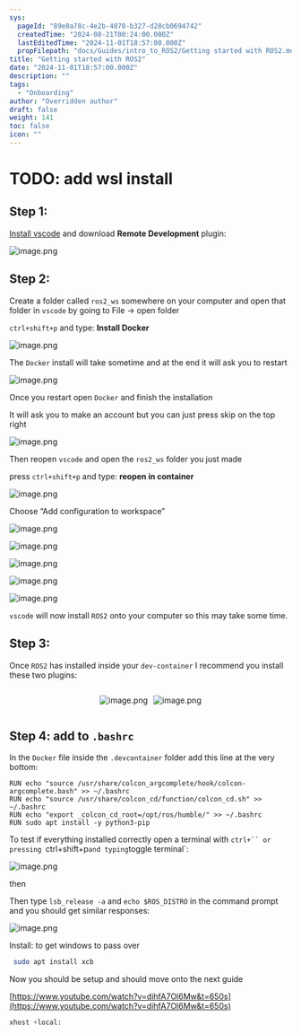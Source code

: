 ```yaml
---
sys:
  pageId: "89e0a78c-4e2b-4070-b327-d28cb0694742"
  createdTime: "2024-08-21T00:24:00.000Z"
  lastEditedTime: "2024-11-01T18:57:00.000Z"
  propFilepath: "docs/Guides/intro_to_ROS2/Getting started with ROS2.md"
title: "Getting started with ROS2"
date: "2024-11-01T18:57:00.000Z"
description: ""
tags:
  - "Onboarding"
author: "Overridden author"
draft: false
weight: 141
toc: false
icon: ""
---
```


# TODO: add wsl install

## Step 1:

[Install vscode](https://code.visualstudio.com/download) and download **Remote Development** plugin:

![image.png](https://prod-files-secure.s3.us-west-2.amazonaws.com/d518164a-d88e-44d1-a4ee-3adb3bd8bce0/efb52993-1881-4a40-b95e-6f020334f022/image.png?X-Amz-Algorithm=AWS4-HMAC-SHA256&X-Amz-Content-Sha256=UNSIGNED-PAYLOAD&X-Amz-Credential=ASIAZI2LB466RQ2IIIYH%2F20250302%2Fus-west-2%2Fs3%2Faws4_request&X-Amz-Date=20250302T121210Z&X-Amz-Expires=3600&X-Amz-Security-Token=IQoJb3JpZ2luX2VjEIP%2F%2F%2F%2F%2F%2F%2F%2F%2F%2FwEaCXVzLXdlc3QtMiJGMEQCIFHMw6TkGuBZZoCMTS1k7WrusoWsjRuyMMWC0NneTA3DAiACecTMF93sZr4wxJBgChbpYoFkmoUtQ4JNogSMTQvIqiqIBAi8%2F%2F%2F%2F%2F%2F%2F%2F%2F%2F8BEAAaDDYzNzQyMzE4MzgwNSIMb5d0vYeh2dNE37uwKtwDp3NkOJlvtE9xoePQUFiBjsc1rjvOtmJujG56Kmlb7U4cltZAG%2FYIsFqn8Ns5nyzTOO5sPsuwy3N8CSYodvxrndrN9w%2FBPZw%2FtTquLE%2BItyjIa74v66eVfFF67BV1njfahW5SKHzMuWBXssbeqvdOmxwB5emCjVeyyEPyNMZgAQcWFFUpyb8UgyeBI7tPh0%2FY85PIJz5cG6vRyVVK0qHwNSE8U5V%2FEcmrUeETGT2X9KEtmfPjsdy%2BQkNfgKsaQRF%2FzdGFhYmScU8K2Q51my6kCMxGd2uD2N6sLQDXX9tnvz%2BwQFIDO3RNMvwxWA1LbpBMAUX73rHl3AKN9mUsvWeu76t4maY%2Bu9fiZrQ9ViuEoA42dBtqCH4JDcyFS%2FhHjbnacnDYuwrT7HRDfhX0bsB%2BoH%2BVt54oBgRpbSpT%2Bg%2Ba13VV2yXJX5EqvNI%2BQOJ9aCAk9NaybOFDUgPc6BKFj89qp0eNALofznyOLzVB1VXdZAoXQE0toeKJ31tAa3lIvV2IagPPjOS%2FWfwfhKQBsPQeBGVbf8%2BxhzZGiNY0IWU8JIfn%2BON4ZKO3uFYDzgT95z4dWyxJipBG8KjQEWBpUpuOdcvKNp9zcRoALQneWd7MWOSmv%2BbY%2BlgGaW2DS9ow6%2FqQvgY6pgEHtlvUVuBu3r9UYy%2BQ4HyHYIZTz9qta0U0dxOpSA3bFeKKtGBkYYruNRdy2ogn%2BDyEx3uGACAkCn7ZVW6wh6gOy3YS%2BPJbJM%2BiY3UWTMjbWcjR7CIByR1%2FRiUWbEHPG3bMFWhxYdQGPF9xAEghxbpyMbfiA8LKfQVDI8T3IY00EfXzg2x5wsO%2BceFioHIUOxqtCN7BocSAfAYr%2FKaPqW8cEY1RYi7N&X-Amz-Signature=4dc5cde388449f2f9572d216f34da3f0807b2e74136ba07d80ef5d611b405f8b&X-Amz-SignedHeaders=host&x-id=GetObject)

## Step 2:

Create a folder called `ros2_ws` somewhere on your computer and open that folder in `vscode` by going to File → open folder 

`ctrl+shift+p` and type: **Install Docker**

![image.png](https://prod-files-secure.s3.us-west-2.amazonaws.com/d518164a-d88e-44d1-a4ee-3adb3bd8bce0/2269dc0e-1cd5-47ff-bceb-c04ad9b2eab0/image.png?X-Amz-Algorithm=AWS4-HMAC-SHA256&X-Amz-Content-Sha256=UNSIGNED-PAYLOAD&X-Amz-Credential=ASIAZI2LB466RQ2IIIYH%2F20250302%2Fus-west-2%2Fs3%2Faws4_request&X-Amz-Date=20250302T121210Z&X-Amz-Expires=3600&X-Amz-Security-Token=IQoJb3JpZ2luX2VjEIP%2F%2F%2F%2F%2F%2F%2F%2F%2F%2FwEaCXVzLXdlc3QtMiJGMEQCIFHMw6TkGuBZZoCMTS1k7WrusoWsjRuyMMWC0NneTA3DAiACecTMF93sZr4wxJBgChbpYoFkmoUtQ4JNogSMTQvIqiqIBAi8%2F%2F%2F%2F%2F%2F%2F%2F%2F%2F8BEAAaDDYzNzQyMzE4MzgwNSIMb5d0vYeh2dNE37uwKtwDp3NkOJlvtE9xoePQUFiBjsc1rjvOtmJujG56Kmlb7U4cltZAG%2FYIsFqn8Ns5nyzTOO5sPsuwy3N8CSYodvxrndrN9w%2FBPZw%2FtTquLE%2BItyjIa74v66eVfFF67BV1njfahW5SKHzMuWBXssbeqvdOmxwB5emCjVeyyEPyNMZgAQcWFFUpyb8UgyeBI7tPh0%2FY85PIJz5cG6vRyVVK0qHwNSE8U5V%2FEcmrUeETGT2X9KEtmfPjsdy%2BQkNfgKsaQRF%2FzdGFhYmScU8K2Q51my6kCMxGd2uD2N6sLQDXX9tnvz%2BwQFIDO3RNMvwxWA1LbpBMAUX73rHl3AKN9mUsvWeu76t4maY%2Bu9fiZrQ9ViuEoA42dBtqCH4JDcyFS%2FhHjbnacnDYuwrT7HRDfhX0bsB%2BoH%2BVt54oBgRpbSpT%2Bg%2Ba13VV2yXJX5EqvNI%2BQOJ9aCAk9NaybOFDUgPc6BKFj89qp0eNALofznyOLzVB1VXdZAoXQE0toeKJ31tAa3lIvV2IagPPjOS%2FWfwfhKQBsPQeBGVbf8%2BxhzZGiNY0IWU8JIfn%2BON4ZKO3uFYDzgT95z4dWyxJipBG8KjQEWBpUpuOdcvKNp9zcRoALQneWd7MWOSmv%2BbY%2BlgGaW2DS9ow6%2FqQvgY6pgEHtlvUVuBu3r9UYy%2BQ4HyHYIZTz9qta0U0dxOpSA3bFeKKtGBkYYruNRdy2ogn%2BDyEx3uGACAkCn7ZVW6wh6gOy3YS%2BPJbJM%2BiY3UWTMjbWcjR7CIByR1%2FRiUWbEHPG3bMFWhxYdQGPF9xAEghxbpyMbfiA8LKfQVDI8T3IY00EfXzg2x5wsO%2BceFioHIUOxqtCN7BocSAfAYr%2FKaPqW8cEY1RYi7N&X-Amz-Signature=c1a7f7d5d42484707bff0003c306ca31a4f9cc344df9a055a996a59dcf489f07&X-Amz-SignedHeaders=host&x-id=GetObject)

The `Docker` install will take sometime and at the end it will ask you to restart

![image.png](https://prod-files-secure.s3.us-west-2.amazonaws.com/d518164a-d88e-44d1-a4ee-3adb3bd8bce0/ed233f78-be33-4b1f-b89c-9c346c0e961e/image.png?X-Amz-Algorithm=AWS4-HMAC-SHA256&X-Amz-Content-Sha256=UNSIGNED-PAYLOAD&X-Amz-Credential=ASIAZI2LB466RQ2IIIYH%2F20250302%2Fus-west-2%2Fs3%2Faws4_request&X-Amz-Date=20250302T121210Z&X-Amz-Expires=3600&X-Amz-Security-Token=IQoJb3JpZ2luX2VjEIP%2F%2F%2F%2F%2F%2F%2F%2F%2F%2FwEaCXVzLXdlc3QtMiJGMEQCIFHMw6TkGuBZZoCMTS1k7WrusoWsjRuyMMWC0NneTA3DAiACecTMF93sZr4wxJBgChbpYoFkmoUtQ4JNogSMTQvIqiqIBAi8%2F%2F%2F%2F%2F%2F%2F%2F%2F%2F8BEAAaDDYzNzQyMzE4MzgwNSIMb5d0vYeh2dNE37uwKtwDp3NkOJlvtE9xoePQUFiBjsc1rjvOtmJujG56Kmlb7U4cltZAG%2FYIsFqn8Ns5nyzTOO5sPsuwy3N8CSYodvxrndrN9w%2FBPZw%2FtTquLE%2BItyjIa74v66eVfFF67BV1njfahW5SKHzMuWBXssbeqvdOmxwB5emCjVeyyEPyNMZgAQcWFFUpyb8UgyeBI7tPh0%2FY85PIJz5cG6vRyVVK0qHwNSE8U5V%2FEcmrUeETGT2X9KEtmfPjsdy%2BQkNfgKsaQRF%2FzdGFhYmScU8K2Q51my6kCMxGd2uD2N6sLQDXX9tnvz%2BwQFIDO3RNMvwxWA1LbpBMAUX73rHl3AKN9mUsvWeu76t4maY%2Bu9fiZrQ9ViuEoA42dBtqCH4JDcyFS%2FhHjbnacnDYuwrT7HRDfhX0bsB%2BoH%2BVt54oBgRpbSpT%2Bg%2Ba13VV2yXJX5EqvNI%2BQOJ9aCAk9NaybOFDUgPc6BKFj89qp0eNALofznyOLzVB1VXdZAoXQE0toeKJ31tAa3lIvV2IagPPjOS%2FWfwfhKQBsPQeBGVbf8%2BxhzZGiNY0IWU8JIfn%2BON4ZKO3uFYDzgT95z4dWyxJipBG8KjQEWBpUpuOdcvKNp9zcRoALQneWd7MWOSmv%2BbY%2BlgGaW2DS9ow6%2FqQvgY6pgEHtlvUVuBu3r9UYy%2BQ4HyHYIZTz9qta0U0dxOpSA3bFeKKtGBkYYruNRdy2ogn%2BDyEx3uGACAkCn7ZVW6wh6gOy3YS%2BPJbJM%2BiY3UWTMjbWcjR7CIByR1%2FRiUWbEHPG3bMFWhxYdQGPF9xAEghxbpyMbfiA8LKfQVDI8T3IY00EfXzg2x5wsO%2BceFioHIUOxqtCN7BocSAfAYr%2FKaPqW8cEY1RYi7N&X-Amz-Signature=b4d884669ab78f0b386b09b2737e6628c66fb8138b994cb1218fd8af7ce248dd&X-Amz-SignedHeaders=host&x-id=GetObject)

Once you restart open `Docker` and finish the installation

It will ask you to make an account but you can just press skip on the top right

![image.png](https://prod-files-secure.s3.us-west-2.amazonaws.com/d518164a-d88e-44d1-a4ee-3adb3bd8bce0/21010ad9-1659-4fd9-9f59-9932a09b2a3d/image.png?X-Amz-Algorithm=AWS4-HMAC-SHA256&X-Amz-Content-Sha256=UNSIGNED-PAYLOAD&X-Amz-Credential=ASIAZI2LB466RQ2IIIYH%2F20250302%2Fus-west-2%2Fs3%2Faws4_request&X-Amz-Date=20250302T121210Z&X-Amz-Expires=3600&X-Amz-Security-Token=IQoJb3JpZ2luX2VjEIP%2F%2F%2F%2F%2F%2F%2F%2F%2F%2FwEaCXVzLXdlc3QtMiJGMEQCIFHMw6TkGuBZZoCMTS1k7WrusoWsjRuyMMWC0NneTA3DAiACecTMF93sZr4wxJBgChbpYoFkmoUtQ4JNogSMTQvIqiqIBAi8%2F%2F%2F%2F%2F%2F%2F%2F%2F%2F8BEAAaDDYzNzQyMzE4MzgwNSIMb5d0vYeh2dNE37uwKtwDp3NkOJlvtE9xoePQUFiBjsc1rjvOtmJujG56Kmlb7U4cltZAG%2FYIsFqn8Ns5nyzTOO5sPsuwy3N8CSYodvxrndrN9w%2FBPZw%2FtTquLE%2BItyjIa74v66eVfFF67BV1njfahW5SKHzMuWBXssbeqvdOmxwB5emCjVeyyEPyNMZgAQcWFFUpyb8UgyeBI7tPh0%2FY85PIJz5cG6vRyVVK0qHwNSE8U5V%2FEcmrUeETGT2X9KEtmfPjsdy%2BQkNfgKsaQRF%2FzdGFhYmScU8K2Q51my6kCMxGd2uD2N6sLQDXX9tnvz%2BwQFIDO3RNMvwxWA1LbpBMAUX73rHl3AKN9mUsvWeu76t4maY%2Bu9fiZrQ9ViuEoA42dBtqCH4JDcyFS%2FhHjbnacnDYuwrT7HRDfhX0bsB%2BoH%2BVt54oBgRpbSpT%2Bg%2Ba13VV2yXJX5EqvNI%2BQOJ9aCAk9NaybOFDUgPc6BKFj89qp0eNALofznyOLzVB1VXdZAoXQE0toeKJ31tAa3lIvV2IagPPjOS%2FWfwfhKQBsPQeBGVbf8%2BxhzZGiNY0IWU8JIfn%2BON4ZKO3uFYDzgT95z4dWyxJipBG8KjQEWBpUpuOdcvKNp9zcRoALQneWd7MWOSmv%2BbY%2BlgGaW2DS9ow6%2FqQvgY6pgEHtlvUVuBu3r9UYy%2BQ4HyHYIZTz9qta0U0dxOpSA3bFeKKtGBkYYruNRdy2ogn%2BDyEx3uGACAkCn7ZVW6wh6gOy3YS%2BPJbJM%2BiY3UWTMjbWcjR7CIByR1%2FRiUWbEHPG3bMFWhxYdQGPF9xAEghxbpyMbfiA8LKfQVDI8T3IY00EfXzg2x5wsO%2BceFioHIUOxqtCN7BocSAfAYr%2FKaPqW8cEY1RYi7N&X-Amz-Signature=b9db4ba6ec0ee08322b34a3601f144271d57697d4b7fd3b5c4365b4d2adc530b&X-Amz-SignedHeaders=host&x-id=GetObject)

Then reopen `vscode` and open the `ros2_ws` folder you just made

press `ctrl+shift+p` and type: **reopen in container**

![image.png](https://prod-files-secure.s3.us-west-2.amazonaws.com/d518164a-d88e-44d1-a4ee-3adb3bd8bce0/4e93b8c2-41ad-488c-8095-c74205196118/image.png?X-Amz-Algorithm=AWS4-HMAC-SHA256&X-Amz-Content-Sha256=UNSIGNED-PAYLOAD&X-Amz-Credential=ASIAZI2LB466RQ2IIIYH%2F20250302%2Fus-west-2%2Fs3%2Faws4_request&X-Amz-Date=20250302T121210Z&X-Amz-Expires=3600&X-Amz-Security-Token=IQoJb3JpZ2luX2VjEIP%2F%2F%2F%2F%2F%2F%2F%2F%2F%2FwEaCXVzLXdlc3QtMiJGMEQCIFHMw6TkGuBZZoCMTS1k7WrusoWsjRuyMMWC0NneTA3DAiACecTMF93sZr4wxJBgChbpYoFkmoUtQ4JNogSMTQvIqiqIBAi8%2F%2F%2F%2F%2F%2F%2F%2F%2F%2F8BEAAaDDYzNzQyMzE4MzgwNSIMb5d0vYeh2dNE37uwKtwDp3NkOJlvtE9xoePQUFiBjsc1rjvOtmJujG56Kmlb7U4cltZAG%2FYIsFqn8Ns5nyzTOO5sPsuwy3N8CSYodvxrndrN9w%2FBPZw%2FtTquLE%2BItyjIa74v66eVfFF67BV1njfahW5SKHzMuWBXssbeqvdOmxwB5emCjVeyyEPyNMZgAQcWFFUpyb8UgyeBI7tPh0%2FY85PIJz5cG6vRyVVK0qHwNSE8U5V%2FEcmrUeETGT2X9KEtmfPjsdy%2BQkNfgKsaQRF%2FzdGFhYmScU8K2Q51my6kCMxGd2uD2N6sLQDXX9tnvz%2BwQFIDO3RNMvwxWA1LbpBMAUX73rHl3AKN9mUsvWeu76t4maY%2Bu9fiZrQ9ViuEoA42dBtqCH4JDcyFS%2FhHjbnacnDYuwrT7HRDfhX0bsB%2BoH%2BVt54oBgRpbSpT%2Bg%2Ba13VV2yXJX5EqvNI%2BQOJ9aCAk9NaybOFDUgPc6BKFj89qp0eNALofznyOLzVB1VXdZAoXQE0toeKJ31tAa3lIvV2IagPPjOS%2FWfwfhKQBsPQeBGVbf8%2BxhzZGiNY0IWU8JIfn%2BON4ZKO3uFYDzgT95z4dWyxJipBG8KjQEWBpUpuOdcvKNp9zcRoALQneWd7MWOSmv%2BbY%2BlgGaW2DS9ow6%2FqQvgY6pgEHtlvUVuBu3r9UYy%2BQ4HyHYIZTz9qta0U0dxOpSA3bFeKKtGBkYYruNRdy2ogn%2BDyEx3uGACAkCn7ZVW6wh6gOy3YS%2BPJbJM%2BiY3UWTMjbWcjR7CIByR1%2FRiUWbEHPG3bMFWhxYdQGPF9xAEghxbpyMbfiA8LKfQVDI8T3IY00EfXzg2x5wsO%2BceFioHIUOxqtCN7BocSAfAYr%2FKaPqW8cEY1RYi7N&X-Amz-Signature=3d1714de7d9af8c185fa5ed0163d1a28878fadad732a5ae15c5903e3f77e5424&X-Amz-SignedHeaders=host&x-id=GetObject)

Choose “Add configuration to workspace”

![image.png](https://prod-files-secure.s3.us-west-2.amazonaws.com/d518164a-d88e-44d1-a4ee-3adb3bd8bce0/9560b282-5060-4989-ba37-97e7b2c22476/image.png?X-Amz-Algorithm=AWS4-HMAC-SHA256&X-Amz-Content-Sha256=UNSIGNED-PAYLOAD&X-Amz-Credential=ASIAZI2LB466RQ2IIIYH%2F20250302%2Fus-west-2%2Fs3%2Faws4_request&X-Amz-Date=20250302T121210Z&X-Amz-Expires=3600&X-Amz-Security-Token=IQoJb3JpZ2luX2VjEIP%2F%2F%2F%2F%2F%2F%2F%2F%2F%2FwEaCXVzLXdlc3QtMiJGMEQCIFHMw6TkGuBZZoCMTS1k7WrusoWsjRuyMMWC0NneTA3DAiACecTMF93sZr4wxJBgChbpYoFkmoUtQ4JNogSMTQvIqiqIBAi8%2F%2F%2F%2F%2F%2F%2F%2F%2F%2F8BEAAaDDYzNzQyMzE4MzgwNSIMb5d0vYeh2dNE37uwKtwDp3NkOJlvtE9xoePQUFiBjsc1rjvOtmJujG56Kmlb7U4cltZAG%2FYIsFqn8Ns5nyzTOO5sPsuwy3N8CSYodvxrndrN9w%2FBPZw%2FtTquLE%2BItyjIa74v66eVfFF67BV1njfahW5SKHzMuWBXssbeqvdOmxwB5emCjVeyyEPyNMZgAQcWFFUpyb8UgyeBI7tPh0%2FY85PIJz5cG6vRyVVK0qHwNSE8U5V%2FEcmrUeETGT2X9KEtmfPjsdy%2BQkNfgKsaQRF%2FzdGFhYmScU8K2Q51my6kCMxGd2uD2N6sLQDXX9tnvz%2BwQFIDO3RNMvwxWA1LbpBMAUX73rHl3AKN9mUsvWeu76t4maY%2Bu9fiZrQ9ViuEoA42dBtqCH4JDcyFS%2FhHjbnacnDYuwrT7HRDfhX0bsB%2BoH%2BVt54oBgRpbSpT%2Bg%2Ba13VV2yXJX5EqvNI%2BQOJ9aCAk9NaybOFDUgPc6BKFj89qp0eNALofznyOLzVB1VXdZAoXQE0toeKJ31tAa3lIvV2IagPPjOS%2FWfwfhKQBsPQeBGVbf8%2BxhzZGiNY0IWU8JIfn%2BON4ZKO3uFYDzgT95z4dWyxJipBG8KjQEWBpUpuOdcvKNp9zcRoALQneWd7MWOSmv%2BbY%2BlgGaW2DS9ow6%2FqQvgY6pgEHtlvUVuBu3r9UYy%2BQ4HyHYIZTz9qta0U0dxOpSA3bFeKKtGBkYYruNRdy2ogn%2BDyEx3uGACAkCn7ZVW6wh6gOy3YS%2BPJbJM%2BiY3UWTMjbWcjR7CIByR1%2FRiUWbEHPG3bMFWhxYdQGPF9xAEghxbpyMbfiA8LKfQVDI8T3IY00EfXzg2x5wsO%2BceFioHIUOxqtCN7BocSAfAYr%2FKaPqW8cEY1RYi7N&X-Amz-Signature=a8a0e83959c0fa46a81f40168f144c309228031419f4ed40bf73e78b6fb5daf8&X-Amz-SignedHeaders=host&x-id=GetObject)

![image.png](https://prod-files-secure.s3.us-west-2.amazonaws.com/d518164a-d88e-44d1-a4ee-3adb3bd8bce0/2ee63f81-886b-48e8-a553-dc6e5eac99e4/image.png?X-Amz-Algorithm=AWS4-HMAC-SHA256&X-Amz-Content-Sha256=UNSIGNED-PAYLOAD&X-Amz-Credential=ASIAZI2LB466RQ2IIIYH%2F20250302%2Fus-west-2%2Fs3%2Faws4_request&X-Amz-Date=20250302T121210Z&X-Amz-Expires=3600&X-Amz-Security-Token=IQoJb3JpZ2luX2VjEIP%2F%2F%2F%2F%2F%2F%2F%2F%2F%2FwEaCXVzLXdlc3QtMiJGMEQCIFHMw6TkGuBZZoCMTS1k7WrusoWsjRuyMMWC0NneTA3DAiACecTMF93sZr4wxJBgChbpYoFkmoUtQ4JNogSMTQvIqiqIBAi8%2F%2F%2F%2F%2F%2F%2F%2F%2F%2F8BEAAaDDYzNzQyMzE4MzgwNSIMb5d0vYeh2dNE37uwKtwDp3NkOJlvtE9xoePQUFiBjsc1rjvOtmJujG56Kmlb7U4cltZAG%2FYIsFqn8Ns5nyzTOO5sPsuwy3N8CSYodvxrndrN9w%2FBPZw%2FtTquLE%2BItyjIa74v66eVfFF67BV1njfahW5SKHzMuWBXssbeqvdOmxwB5emCjVeyyEPyNMZgAQcWFFUpyb8UgyeBI7tPh0%2FY85PIJz5cG6vRyVVK0qHwNSE8U5V%2FEcmrUeETGT2X9KEtmfPjsdy%2BQkNfgKsaQRF%2FzdGFhYmScU8K2Q51my6kCMxGd2uD2N6sLQDXX9tnvz%2BwQFIDO3RNMvwxWA1LbpBMAUX73rHl3AKN9mUsvWeu76t4maY%2Bu9fiZrQ9ViuEoA42dBtqCH4JDcyFS%2FhHjbnacnDYuwrT7HRDfhX0bsB%2BoH%2BVt54oBgRpbSpT%2Bg%2Ba13VV2yXJX5EqvNI%2BQOJ9aCAk9NaybOFDUgPc6BKFj89qp0eNALofznyOLzVB1VXdZAoXQE0toeKJ31tAa3lIvV2IagPPjOS%2FWfwfhKQBsPQeBGVbf8%2BxhzZGiNY0IWU8JIfn%2BON4ZKO3uFYDzgT95z4dWyxJipBG8KjQEWBpUpuOdcvKNp9zcRoALQneWd7MWOSmv%2BbY%2BlgGaW2DS9ow6%2FqQvgY6pgEHtlvUVuBu3r9UYy%2BQ4HyHYIZTz9qta0U0dxOpSA3bFeKKtGBkYYruNRdy2ogn%2BDyEx3uGACAkCn7ZVW6wh6gOy3YS%2BPJbJM%2BiY3UWTMjbWcjR7CIByR1%2FRiUWbEHPG3bMFWhxYdQGPF9xAEghxbpyMbfiA8LKfQVDI8T3IY00EfXzg2x5wsO%2BceFioHIUOxqtCN7BocSAfAYr%2FKaPqW8cEY1RYi7N&X-Amz-Signature=808f9f1f8ed0700fe011646d1e0d153b38aeb2ecaa82545c91d0e5730dacc7bc&X-Amz-SignedHeaders=host&x-id=GetObject)

![image.png](https://prod-files-secure.s3.us-west-2.amazonaws.com/d518164a-d88e-44d1-a4ee-3adb3bd8bce0/ae1580b2-b048-407e-aed9-b584224a7a04/image.png?X-Amz-Algorithm=AWS4-HMAC-SHA256&X-Amz-Content-Sha256=UNSIGNED-PAYLOAD&X-Amz-Credential=ASIAZI2LB466RQ2IIIYH%2F20250302%2Fus-west-2%2Fs3%2Faws4_request&X-Amz-Date=20250302T121210Z&X-Amz-Expires=3600&X-Amz-Security-Token=IQoJb3JpZ2luX2VjEIP%2F%2F%2F%2F%2F%2F%2F%2F%2F%2FwEaCXVzLXdlc3QtMiJGMEQCIFHMw6TkGuBZZoCMTS1k7WrusoWsjRuyMMWC0NneTA3DAiACecTMF93sZr4wxJBgChbpYoFkmoUtQ4JNogSMTQvIqiqIBAi8%2F%2F%2F%2F%2F%2F%2F%2F%2F%2F8BEAAaDDYzNzQyMzE4MzgwNSIMb5d0vYeh2dNE37uwKtwDp3NkOJlvtE9xoePQUFiBjsc1rjvOtmJujG56Kmlb7U4cltZAG%2FYIsFqn8Ns5nyzTOO5sPsuwy3N8CSYodvxrndrN9w%2FBPZw%2FtTquLE%2BItyjIa74v66eVfFF67BV1njfahW5SKHzMuWBXssbeqvdOmxwB5emCjVeyyEPyNMZgAQcWFFUpyb8UgyeBI7tPh0%2FY85PIJz5cG6vRyVVK0qHwNSE8U5V%2FEcmrUeETGT2X9KEtmfPjsdy%2BQkNfgKsaQRF%2FzdGFhYmScU8K2Q51my6kCMxGd2uD2N6sLQDXX9tnvz%2BwQFIDO3RNMvwxWA1LbpBMAUX73rHl3AKN9mUsvWeu76t4maY%2Bu9fiZrQ9ViuEoA42dBtqCH4JDcyFS%2FhHjbnacnDYuwrT7HRDfhX0bsB%2BoH%2BVt54oBgRpbSpT%2Bg%2Ba13VV2yXJX5EqvNI%2BQOJ9aCAk9NaybOFDUgPc6BKFj89qp0eNALofznyOLzVB1VXdZAoXQE0toeKJ31tAa3lIvV2IagPPjOS%2FWfwfhKQBsPQeBGVbf8%2BxhzZGiNY0IWU8JIfn%2BON4ZKO3uFYDzgT95z4dWyxJipBG8KjQEWBpUpuOdcvKNp9zcRoALQneWd7MWOSmv%2BbY%2BlgGaW2DS9ow6%2FqQvgY6pgEHtlvUVuBu3r9UYy%2BQ4HyHYIZTz9qta0U0dxOpSA3bFeKKtGBkYYruNRdy2ogn%2BDyEx3uGACAkCn7ZVW6wh6gOy3YS%2BPJbJM%2BiY3UWTMjbWcjR7CIByR1%2FRiUWbEHPG3bMFWhxYdQGPF9xAEghxbpyMbfiA8LKfQVDI8T3IY00EfXzg2x5wsO%2BceFioHIUOxqtCN7BocSAfAYr%2FKaPqW8cEY1RYi7N&X-Amz-Signature=0ec302f3ac5a6bd7cbeb7f4f4515e624a627233e09ec710d90232fd51ac89396&X-Amz-SignedHeaders=host&x-id=GetObject)

![image.png](https://prod-files-secure.s3.us-west-2.amazonaws.com/d518164a-d88e-44d1-a4ee-3adb3bd8bce0/53255b28-f75e-430f-b9e3-c0ac8577e42b/image.png?X-Amz-Algorithm=AWS4-HMAC-SHA256&X-Amz-Content-Sha256=UNSIGNED-PAYLOAD&X-Amz-Credential=ASIAZI2LB466RQ2IIIYH%2F20250302%2Fus-west-2%2Fs3%2Faws4_request&X-Amz-Date=20250302T121210Z&X-Amz-Expires=3600&X-Amz-Security-Token=IQoJb3JpZ2luX2VjEIP%2F%2F%2F%2F%2F%2F%2F%2F%2F%2FwEaCXVzLXdlc3QtMiJGMEQCIFHMw6TkGuBZZoCMTS1k7WrusoWsjRuyMMWC0NneTA3DAiACecTMF93sZr4wxJBgChbpYoFkmoUtQ4JNogSMTQvIqiqIBAi8%2F%2F%2F%2F%2F%2F%2F%2F%2F%2F8BEAAaDDYzNzQyMzE4MzgwNSIMb5d0vYeh2dNE37uwKtwDp3NkOJlvtE9xoePQUFiBjsc1rjvOtmJujG56Kmlb7U4cltZAG%2FYIsFqn8Ns5nyzTOO5sPsuwy3N8CSYodvxrndrN9w%2FBPZw%2FtTquLE%2BItyjIa74v66eVfFF67BV1njfahW5SKHzMuWBXssbeqvdOmxwB5emCjVeyyEPyNMZgAQcWFFUpyb8UgyeBI7tPh0%2FY85PIJz5cG6vRyVVK0qHwNSE8U5V%2FEcmrUeETGT2X9KEtmfPjsdy%2BQkNfgKsaQRF%2FzdGFhYmScU8K2Q51my6kCMxGd2uD2N6sLQDXX9tnvz%2BwQFIDO3RNMvwxWA1LbpBMAUX73rHl3AKN9mUsvWeu76t4maY%2Bu9fiZrQ9ViuEoA42dBtqCH4JDcyFS%2FhHjbnacnDYuwrT7HRDfhX0bsB%2BoH%2BVt54oBgRpbSpT%2Bg%2Ba13VV2yXJX5EqvNI%2BQOJ9aCAk9NaybOFDUgPc6BKFj89qp0eNALofznyOLzVB1VXdZAoXQE0toeKJ31tAa3lIvV2IagPPjOS%2FWfwfhKQBsPQeBGVbf8%2BxhzZGiNY0IWU8JIfn%2BON4ZKO3uFYDzgT95z4dWyxJipBG8KjQEWBpUpuOdcvKNp9zcRoALQneWd7MWOSmv%2BbY%2BlgGaW2DS9ow6%2FqQvgY6pgEHtlvUVuBu3r9UYy%2BQ4HyHYIZTz9qta0U0dxOpSA3bFeKKtGBkYYruNRdy2ogn%2BDyEx3uGACAkCn7ZVW6wh6gOy3YS%2BPJbJM%2BiY3UWTMjbWcjR7CIByR1%2FRiUWbEHPG3bMFWhxYdQGPF9xAEghxbpyMbfiA8LKfQVDI8T3IY00EfXzg2x5wsO%2BceFioHIUOxqtCN7BocSAfAYr%2FKaPqW8cEY1RYi7N&X-Amz-Signature=f1e59bac902af3f1179f9dedcc59b4b28558035444bdfac7379910dfb911dac7&X-Amz-SignedHeaders=host&x-id=GetObject)

![image.png](https://prod-files-secure.s3.us-west-2.amazonaws.com/d518164a-d88e-44d1-a4ee-3adb3bd8bce0/7c562767-5af9-4ffb-97d1-327bcdf4ee00/image.png?X-Amz-Algorithm=AWS4-HMAC-SHA256&X-Amz-Content-Sha256=UNSIGNED-PAYLOAD&X-Amz-Credential=ASIAZI2LB466RQ2IIIYH%2F20250302%2Fus-west-2%2Fs3%2Faws4_request&X-Amz-Date=20250302T121210Z&X-Amz-Expires=3600&X-Amz-Security-Token=IQoJb3JpZ2luX2VjEIP%2F%2F%2F%2F%2F%2F%2F%2F%2F%2FwEaCXVzLXdlc3QtMiJGMEQCIFHMw6TkGuBZZoCMTS1k7WrusoWsjRuyMMWC0NneTA3DAiACecTMF93sZr4wxJBgChbpYoFkmoUtQ4JNogSMTQvIqiqIBAi8%2F%2F%2F%2F%2F%2F%2F%2F%2F%2F8BEAAaDDYzNzQyMzE4MzgwNSIMb5d0vYeh2dNE37uwKtwDp3NkOJlvtE9xoePQUFiBjsc1rjvOtmJujG56Kmlb7U4cltZAG%2FYIsFqn8Ns5nyzTOO5sPsuwy3N8CSYodvxrndrN9w%2FBPZw%2FtTquLE%2BItyjIa74v66eVfFF67BV1njfahW5SKHzMuWBXssbeqvdOmxwB5emCjVeyyEPyNMZgAQcWFFUpyb8UgyeBI7tPh0%2FY85PIJz5cG6vRyVVK0qHwNSE8U5V%2FEcmrUeETGT2X9KEtmfPjsdy%2BQkNfgKsaQRF%2FzdGFhYmScU8K2Q51my6kCMxGd2uD2N6sLQDXX9tnvz%2BwQFIDO3RNMvwxWA1LbpBMAUX73rHl3AKN9mUsvWeu76t4maY%2Bu9fiZrQ9ViuEoA42dBtqCH4JDcyFS%2FhHjbnacnDYuwrT7HRDfhX0bsB%2BoH%2BVt54oBgRpbSpT%2Bg%2Ba13VV2yXJX5EqvNI%2BQOJ9aCAk9NaybOFDUgPc6BKFj89qp0eNALofznyOLzVB1VXdZAoXQE0toeKJ31tAa3lIvV2IagPPjOS%2FWfwfhKQBsPQeBGVbf8%2BxhzZGiNY0IWU8JIfn%2BON4ZKO3uFYDzgT95z4dWyxJipBG8KjQEWBpUpuOdcvKNp9zcRoALQneWd7MWOSmv%2BbY%2BlgGaW2DS9ow6%2FqQvgY6pgEHtlvUVuBu3r9UYy%2BQ4HyHYIZTz9qta0U0dxOpSA3bFeKKtGBkYYruNRdy2ogn%2BDyEx3uGACAkCn7ZVW6wh6gOy3YS%2BPJbJM%2BiY3UWTMjbWcjR7CIByR1%2FRiUWbEHPG3bMFWhxYdQGPF9xAEghxbpyMbfiA8LKfQVDI8T3IY00EfXzg2x5wsO%2BceFioHIUOxqtCN7BocSAfAYr%2FKaPqW8cEY1RYi7N&X-Amz-Signature=ca1e9a459127f49b6b15df82770f33df4a9156aa8075c77a16a05b4183201cf5&X-Amz-SignedHeaders=host&x-id=GetObject)

`vscode` will now install `ROS2` onto your computer so this may take some time.

## Step 3:

Once `ROS2` has installed inside your `dev-container` I recommend you install these two plugins:

<div style="display: flex;flex-direction: row; column-gap:10px; max-width: 630px;justify-content: center;">
<div>

![image.png](https://prod-files-secure.s3.us-west-2.amazonaws.com/d518164a-d88e-44d1-a4ee-3adb3bd8bce0/3fc3d550-5a54-4ba1-ba6b-faa01cdb7369/image.png?X-Amz-Algorithm=AWS4-HMAC-SHA256&X-Amz-Content-Sha256=UNSIGNED-PAYLOAD&X-Amz-Credential=ASIAZI2LB466V3FLOHH4%2F20250302%2Fus-west-2%2Fs3%2Faws4_request&X-Amz-Date=20250302T121213Z&X-Amz-Expires=3600&X-Amz-Security-Token=IQoJb3JpZ2luX2VjEIP%2F%2F%2F%2F%2F%2F%2F%2F%2F%2FwEaCXVzLXdlc3QtMiJHMEUCIQDEOnS4Y7Y7HHmzDxcZDPZwgV6aV9nVncjp3guH8jdfnwIgN6Jthv0X%2BA9cWgI4fah0736oFutW%2BI4QdFbhj2UJsokqiAQIvP%2F%2F%2F%2F%2F%2F%2F%2F%2F%2FARAAGgw2Mzc0MjMxODM4MDUiDG4j10n8euo7TryU9yrcAz%2BQdAQWtIzbq30GWnC9hV0kC8V%2BUdOERx7394MTmWdPzVjAeUQeFzZs2AvG33fWiZ6KIw5TMQ7zdyTmTbfP0gRmwFTDQw8Ku2kYPCOQTDVcHermWuXjjunCglIKqO1bram9kCWqFZ3BAwUhRGHdSOD%2B%2FKxO1CRDpYDSzjGbdqd1BQgLKPL7Vne92qSP94kFBEEYLLH4RB1MpZwFg03pkbB7Ask8vDVxg4rTatQY0sYjqx9NoODQRUdowMVT1TPtN2VPSJRWnn7XUSZHK7THxXDDEeRvCyYXA1dckfMyhLKR%2FPExyhTrV6bTENtr9%2BzHv0eobOARJGgUngUYr%2FRcYIWmJJ9FOoF4kV%2BDM1P6wnmHMk%2BxHy8qEA2a5Rr6Mvjs9ZDN0ymoIFzbJA%2BQOO5dHJd7lh6xFnyPYPHPAlG5adBt0QIv2WD9SP3kRQa9fUV7ePtsrk%2BtpB2KrSFrou%2BZZ%2BtSIlK5BeRmKrOeeR10LwtY4NTY4Ft%2FAd4uzaUqoysat6cF3xFsSF0mXf%2BUEc5PZcMaJ68hLq2paN484raPF5IICie1yyaDeAflcE8nhicBWEm1xFqbmyqQOIakYl83pa4%2BFOhx27qHFEglbmAiTr9M90uHCkwNJryHpUPnMJPykL4GOqUBnCuN0Xmv9Ceu0OlaML33kj27iTBr46xvv2PB5UWJ0kqKs174edEnNfw578Ek8GNylFbaQlU2M7fkach4MtTSkeHmCF7v9OCfuezLu0Fq2PuCp4bXuROR1o5IYBhm4OXfncN1e17%2BF4Kq6%2ByHOibSgu%2BcuMWAcFFIhlyY9Jj5BKP9Z1qC0lQUfyjm2yW%2F7WmOTa%2BuJtHMDton7pGtJLmUjELrTgS5&X-Amz-Signature=e5fb69a847f8d34752fc9251fac1b2f7befd53e6969361e6bbfcf609218d297f&X-Amz-SignedHeaders=host&x-id=GetObject)

</div>
<div>

![image.png](https://prod-files-secure.s3.us-west-2.amazonaws.com/d518164a-d88e-44d1-a4ee-3adb3bd8bce0/d994cc66-13c2-4093-a5a3-f84cf4601a82/image.png?X-Amz-Algorithm=AWS4-HMAC-SHA256&X-Amz-Content-Sha256=UNSIGNED-PAYLOAD&X-Amz-Credential=ASIAZI2LB466XDR5KQH5%2F20250302%2Fus-west-2%2Fs3%2Faws4_request&X-Amz-Date=20250302T121213Z&X-Amz-Expires=3600&X-Amz-Security-Token=IQoJb3JpZ2luX2VjEIP%2F%2F%2F%2F%2F%2F%2F%2F%2F%2FwEaCXVzLXdlc3QtMiJGMEQCIAw9ZLp02y1khXK%2BC83yEQu462zTc2DSWewIs6ZuhFdgAiACNS7PNXdXrJD2CgTVxnA7Ri%2FG1m77oIQ9BpBVnHS%2FBCqIBAi8%2F%2F%2F%2F%2F%2F%2F%2F%2F%2F8BEAAaDDYzNzQyMzE4MzgwNSIMVdc92go%2FA4K%2F3QXEKtwDtqz0pCwYaj%2F2YX%2BPP7E4slyehZxE4NeiUn9vnE9VR1xeVblW7fHdmpcZLKTAVyW07RaroR9ifjei%2FgZgXuq4cOJA%2BiL7cdR8h6fUFwI1fhIBCfi6akPsZVP1TSwC3XMRHnIxZLOWUVD49pRZfK2k3Ab0s%2FVaJsdB8dLQzhA9KtScCXi696%2BRT%2FXpqxDVLM4UYNmGwl%2Bw0pshQwzvX%2BSJX3VGlgH1k%2Bcq1x0WgB8H6AaaaZrfOpK8QncXMpS3T3ygftvAV7tfbNQaUrCMuf9zeaXNG4YBCLf%2FhDc6vcRFcjSbEGmJhLtiJXPUvL20tIg%2BcHEYK21v9DQlvwXGQs0Mb5P1j%2FCVgVVp6nhPaEQOrP15diEDKmrSZNNwwcZ2WLAjSz5c43IyU8STVouj4wy561BsDUHyTvohs%2FRJHNAlsdWvCSZYuNv%2Ba3%2FvS08wB4ezjf4VxVW1XXUbsfU7ceo0qElI1pI%2Fv8VvH1rtp3oFdZce3ONtotiR2gadjX%2FzsLhffy%2FXS%2FLa2FKjonnjbiYfL%2FE11w0itJEPr6Sd4qAsk%2F4YZdRTrasIDgPA3iTDz24y2r3RuDRkhJCwzPdJUfQc7VupPF3Dw0Zr%2FCMZJ4XZw5gvCrcqTuAdGHjraIEwt%2FuQvgY6pgF5kw78x6f4Rcd%2B4QH1rWt6hPd71CJVkPKCHnB2UaU2KJ%2FDK5DtM0qnB0VOB%2F9qq5yyQhIR9KLk3jI1Pu3zPdtbHbefo5Armsp5Wn8jv2X6uTVVIkm7Qfjp6fYlDIQ21iaJ8qennTkMCpyQC7TH12w1J66P8bkml0ednjWEv6iz1H5aqKcFLEI004Q%2BLCBwmTaaDPkREeITKy%2BpMbd2QIMqHVUEdCAC&X-Amz-Signature=e387cd7176f6922a4d16149be27c7d445b1a21bf47d890c27a5a221e99db176a&X-Amz-SignedHeaders=host&x-id=GetObject)

</div>
</div>

## Step 4: add to `.bashrc`

In the `Docker` file inside the `.devcontainer` folder add this line at the very bottom: 

```docker
RUN echo "source /usr/share/colcon_argcomplete/hook/colcon-argcomplete.bash" >> ~/.bashrc
RUN echo "source /usr/share/colcon_cd/function/colcon_cd.sh" >> ~/.bashrc
RUN echo "export _colcon_cd_root=/opt/ros/humble/" >> ~/.bashrc
RUN sudo apt install -y python3-pip 
```

To test if everything installed correctly open a terminal with `ctrl+`` or pressing `ctrl+shift+p` and typing `toggle terminal`:

![image.png](https://prod-files-secure.s3.us-west-2.amazonaws.com/d518164a-d88e-44d1-a4ee-3adb3bd8bce0/6a4943d8-b04e-4c02-9a58-775f3384d1a5/image.png?X-Amz-Algorithm=AWS4-HMAC-SHA256&X-Amz-Content-Sha256=UNSIGNED-PAYLOAD&X-Amz-Credential=ASIAZI2LB466RQ2IIIYH%2F20250302%2Fus-west-2%2Fs3%2Faws4_request&X-Amz-Date=20250302T121210Z&X-Amz-Expires=3600&X-Amz-Security-Token=IQoJb3JpZ2luX2VjEIP%2F%2F%2F%2F%2F%2F%2F%2F%2F%2FwEaCXVzLXdlc3QtMiJGMEQCIFHMw6TkGuBZZoCMTS1k7WrusoWsjRuyMMWC0NneTA3DAiACecTMF93sZr4wxJBgChbpYoFkmoUtQ4JNogSMTQvIqiqIBAi8%2F%2F%2F%2F%2F%2F%2F%2F%2F%2F8BEAAaDDYzNzQyMzE4MzgwNSIMb5d0vYeh2dNE37uwKtwDp3NkOJlvtE9xoePQUFiBjsc1rjvOtmJujG56Kmlb7U4cltZAG%2FYIsFqn8Ns5nyzTOO5sPsuwy3N8CSYodvxrndrN9w%2FBPZw%2FtTquLE%2BItyjIa74v66eVfFF67BV1njfahW5SKHzMuWBXssbeqvdOmxwB5emCjVeyyEPyNMZgAQcWFFUpyb8UgyeBI7tPh0%2FY85PIJz5cG6vRyVVK0qHwNSE8U5V%2FEcmrUeETGT2X9KEtmfPjsdy%2BQkNfgKsaQRF%2FzdGFhYmScU8K2Q51my6kCMxGd2uD2N6sLQDXX9tnvz%2BwQFIDO3RNMvwxWA1LbpBMAUX73rHl3AKN9mUsvWeu76t4maY%2Bu9fiZrQ9ViuEoA42dBtqCH4JDcyFS%2FhHjbnacnDYuwrT7HRDfhX0bsB%2BoH%2BVt54oBgRpbSpT%2Bg%2Ba13VV2yXJX5EqvNI%2BQOJ9aCAk9NaybOFDUgPc6BKFj89qp0eNALofznyOLzVB1VXdZAoXQE0toeKJ31tAa3lIvV2IagPPjOS%2FWfwfhKQBsPQeBGVbf8%2BxhzZGiNY0IWU8JIfn%2BON4ZKO3uFYDzgT95z4dWyxJipBG8KjQEWBpUpuOdcvKNp9zcRoALQneWd7MWOSmv%2BbY%2BlgGaW2DS9ow6%2FqQvgY6pgEHtlvUVuBu3r9UYy%2BQ4HyHYIZTz9qta0U0dxOpSA3bFeKKtGBkYYruNRdy2ogn%2BDyEx3uGACAkCn7ZVW6wh6gOy3YS%2BPJbJM%2BiY3UWTMjbWcjR7CIByR1%2FRiUWbEHPG3bMFWhxYdQGPF9xAEghxbpyMbfiA8LKfQVDI8T3IY00EfXzg2x5wsO%2BceFioHIUOxqtCN7BocSAfAYr%2FKaPqW8cEY1RYi7N&X-Amz-Signature=b1b77afa71340155c65d53894766482f2eb9a03539cb68eb27f0779dbab7d3c9&X-Amz-SignedHeaders=host&x-id=GetObject)

then 

Then type `lsb_release -a` and `echo $ROS_DISTRO` in the command prompt and you should get similar responses:

![image.png](https://prod-files-secure.s3.us-west-2.amazonaws.com/d518164a-d88e-44d1-a4ee-3adb3bd8bce0/3e635dec-a805-4e85-8b9e-d000e5b71a4e/image.png?X-Amz-Algorithm=AWS4-HMAC-SHA256&X-Amz-Content-Sha256=UNSIGNED-PAYLOAD&X-Amz-Credential=ASIAZI2LB466RQ2IIIYH%2F20250302%2Fus-west-2%2Fs3%2Faws4_request&X-Amz-Date=20250302T121210Z&X-Amz-Expires=3600&X-Amz-Security-Token=IQoJb3JpZ2luX2VjEIP%2F%2F%2F%2F%2F%2F%2F%2F%2F%2FwEaCXVzLXdlc3QtMiJGMEQCIFHMw6TkGuBZZoCMTS1k7WrusoWsjRuyMMWC0NneTA3DAiACecTMF93sZr4wxJBgChbpYoFkmoUtQ4JNogSMTQvIqiqIBAi8%2F%2F%2F%2F%2F%2F%2F%2F%2F%2F8BEAAaDDYzNzQyMzE4MzgwNSIMb5d0vYeh2dNE37uwKtwDp3NkOJlvtE9xoePQUFiBjsc1rjvOtmJujG56Kmlb7U4cltZAG%2FYIsFqn8Ns5nyzTOO5sPsuwy3N8CSYodvxrndrN9w%2FBPZw%2FtTquLE%2BItyjIa74v66eVfFF67BV1njfahW5SKHzMuWBXssbeqvdOmxwB5emCjVeyyEPyNMZgAQcWFFUpyb8UgyeBI7tPh0%2FY85PIJz5cG6vRyVVK0qHwNSE8U5V%2FEcmrUeETGT2X9KEtmfPjsdy%2BQkNfgKsaQRF%2FzdGFhYmScU8K2Q51my6kCMxGd2uD2N6sLQDXX9tnvz%2BwQFIDO3RNMvwxWA1LbpBMAUX73rHl3AKN9mUsvWeu76t4maY%2Bu9fiZrQ9ViuEoA42dBtqCH4JDcyFS%2FhHjbnacnDYuwrT7HRDfhX0bsB%2BoH%2BVt54oBgRpbSpT%2Bg%2Ba13VV2yXJX5EqvNI%2BQOJ9aCAk9NaybOFDUgPc6BKFj89qp0eNALofznyOLzVB1VXdZAoXQE0toeKJ31tAa3lIvV2IagPPjOS%2FWfwfhKQBsPQeBGVbf8%2BxhzZGiNY0IWU8JIfn%2BON4ZKO3uFYDzgT95z4dWyxJipBG8KjQEWBpUpuOdcvKNp9zcRoALQneWd7MWOSmv%2BbY%2BlgGaW2DS9ow6%2FqQvgY6pgEHtlvUVuBu3r9UYy%2BQ4HyHYIZTz9qta0U0dxOpSA3bFeKKtGBkYYruNRdy2ogn%2BDyEx3uGACAkCn7ZVW6wh6gOy3YS%2BPJbJM%2BiY3UWTMjbWcjR7CIByR1%2FRiUWbEHPG3bMFWhxYdQGPF9xAEghxbpyMbfiA8LKfQVDI8T3IY00EfXzg2x5wsO%2BceFioHIUOxqtCN7BocSAfAYr%2FKaPqW8cEY1RYi7N&X-Amz-Signature=d4c3dd38398ef9393e9830593fc3c692fe676390cbd481629b701b6da3fb114b&X-Amz-SignedHeaders=host&x-id=GetObject)

Install:  to get windows to pass over

```bash
 sudo apt install xcb
```

Now you should be setup and should move onto the next guide 

[https://www.youtube.com/watch?v=dihfA7Ol6Mw&t=650s](https://www.youtube.com/watch?v=dihfA7Ol6Mw&t=650s)

```python
xhost +local:
```
